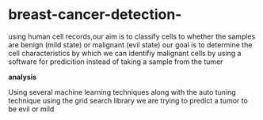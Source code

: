 # breast-cancer-detection-
 using human cell records,our aim is to classify cells to whether the samples are benign (mild state) or malignant (evil state)
our goal is to determine the cell characteristics by which we can identifiy malignant cells by using a software for predicition instead of taking a sample from the tumer

**analysis**

Using several machine learning techniques along with the auto tuning technique using the grid search library we are trying to  predict a tumor to be evil or mild 

